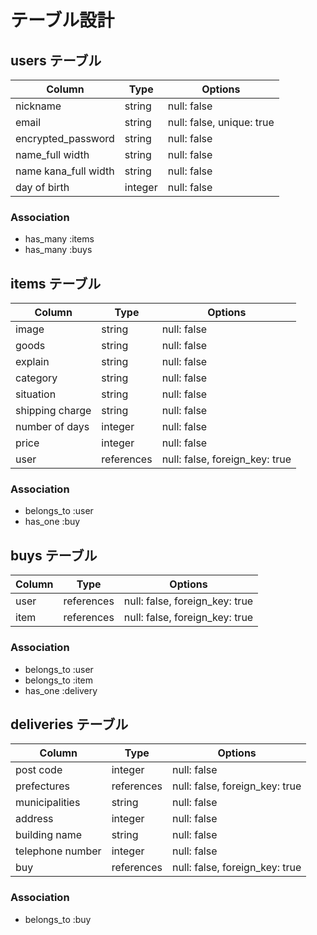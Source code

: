 # テーブル設計

## users テーブル

| Column               | Type    | Options                   |
| -------------------- | ------- | ------------------------- |              
| nickname             | string  | null: false               |
| email                | string  | null: false, unique: true |
| encrypted_password   | string  | null: false               |
| name_full width      | string  | null: false               |
| name kana_full width | string  | null: false               |
| day of birth         | integer | null: false               |

### Association

- has_many :items
- has_many :buys

## items テーブル

| Column          | Type       | Options                        |
| --------------- | ---------- | ------------------------------ |  
| image           | string     | null: false                    |                
| goods           | string     | null: false                    |
| explain         | string     | null: false                    |
| category        | string     | null: false                    |
| situation       | string     | null: false                    |
| shipping charge | string     | null: false                    |
| number of days  | integer    | null: false                    |
| price           | integer    | null: false                    |            
| user            | references | null: false, foreign_key: true |           

### Association

- belongs_to :user
- has_one :buy

## buys テーブル

| Column  | Type       | Options                        |
| ------- | ---------- | ------------------------------ |
| user    | references | null: false, foreign_key: true |                            
| item    | references | null: false, foreign_key: true |                           

### Association

- belongs_to :user
- belongs_to :item
- has_one :delivery

## deliveries テーブル

| Column           | Type       | Options                        |
| ---------------- | ---------- | ------------------------------ |
| post code        | integer    | null: false                    |            
| prefectures      | references | null: false, foreign_key: true |
| municipalities   | string     | null: false                    |
| address          | integer    | null: false                    |
| building name    | string     | null: false                    |
| telephone number | integer    | null: false                    |
| buy              | references | null: false, foreign_key: true |                             

### Association

- belongs_to :buy

